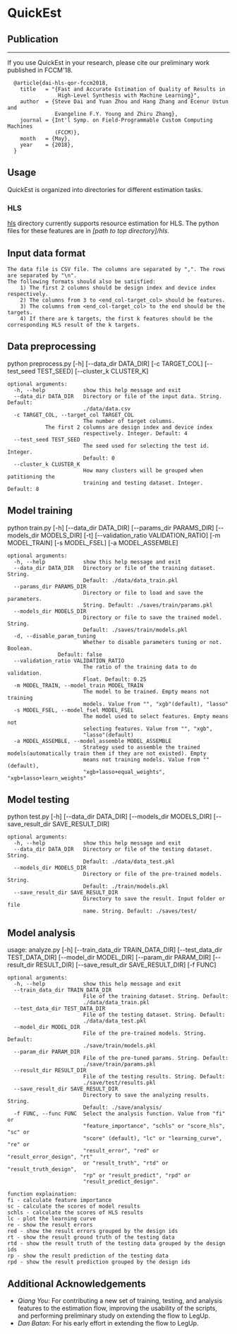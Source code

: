 # QuickEst

## Publication
--------------------------------------------------------------------------
If you use QuickEst in your research, please cite our preliminary work 
published in FCCM'18.

```
  @article{dai-hls-qor-fccm2018,
    title   = "{Fast and Accurate Estimation of Quality of Results in 
                High-Level Synthesis with Machine Learning}",
    author  = {Steve Dai and Yuan Zhou and Hang Zhang and Ecenur Ustun and 
               Evangeline F.Y. Young and Zhiru Zhang},
    journal = {Int'l Symp. on Field-Programmable Custom Computing Machines
               (FCCM)},
    month   = {May},
    year    = {2018},
  }
```
## Usage

QuickEst is organized into directories for different estimation tasks.

### HLS

[hls](./hls) directory currently supports resource estimation for HLS. 
The python files for these features are in *[path to top directory]/hls*.

## Input data format

```
The data file is CSV file. The columns are separated by ",". The rows are separated by "\n".
The following formats should also be satisfied:
    1) The first 2 columns should be design index and device index respectively.
    2) The columns from 3 to <end_col-target_col> should be features.
    3) The columns from <end_col-target_col> to the end should be the targets.
    4) If there are k targets, the first k features should be the corresponding HLS result of the k targets.
```


## Data preprocessing
python preprocess.py [-h] [--data_dir DATA_DIR] [-c TARGET_COL]
                     [--test_seed TEST_SEED] [--cluster_k CLUSTER_K]

```
optional arguments:
  -h, --help            show this help message and exit
  --data_dir DATA_DIR   Directory or file of the input data. String. Default:
                        ./data/data.csv
  -c TARGET_COL, --target_col TARGET_COL
                        The number of target columns.
			The first 2 columns are design index and device index
                        respectively. Integer. Default: 4 
  --test_seed TEST_SEED
                        The seed used for selecting the test id. Integer.
                        Default: 0
  --cluster_k CLUSTER_K
                        How many clusters will be grouped when patitioning the
                        training and testing dataset. Integer. Default: 8
```

## Model training
python train.py [-h] [--data_dir DATA_DIR] [--params_dir PARAMS_DIR]
                [--models_dir MODELS_DIR] [-t]
                [--validation_ratio VALIDATION_RATIO] [-m MODEL_TRAIN]
                [-s MODEL_FSEL] [-a MODEL_ASSEMBLE]

```
optional arguments:
  -h, --help            show this help message and exit
  --data_dir DATA_DIR   Directory or file of the training dataset. String.
                        Default: ./data/data_train.pkl
  --params_dir PARAMS_DIR
                        Directory or file to load and save the parameters.
                        String. Default: ./saves/train/params.pkl
  --models_dir MODELS_DIR
                        Directory or file to save the trained model. String.
                        Default: ./saves/train/models.pkl
  -d, --disable_param_tuning 
                        Whether to disable parameters tuning or not. Boolean. 
          		Default: false
  --validation_ratio VALIDATION_RATIO
                        The ratio of the training data to do validation.
                        Float. Default: 0.25
  -m MODEL_TRAIN, --model_train MODEL_TRAIN
                        The model to be trained. Empty means not training
                        models. Value from "", "xgb"(default), "lasso"
  -s MODEL_FSEL, --model_fsel MODEL_FSEL
                        The model used to select features. Empty means not
                        selecting features. Value from "", "xgb",
                        "lasso"(default)
  -a MODEL_ASSEMBLE, --model_assemble MODEL_ASSEMBLE
                        Strategy used to assemble the trained models(automatically train them if they are not existed). Empty
                        means not training models. Value from ""(default),
                        "xgb+lasso+equal_weights", "xgb+lasso+learn_weights"
```

## Model testing
python test.py [-h] [--data_dir DATA_DIR] [--models_dir MODELS_DIR]
               [--save_result_dir SAVE_RESULT_DIR]

```
optional arguments:
  -h, --help            show this help message and exit
  --data_dir DATA_DIR   Directory or file of the testing dataset. String.
                        Default: ./data/data_test.pkl
  --models_dir MODELS_DIR
                        Directory or file of the pre-trained models. String.
                        Default: ./train/models.pkl
  --save_result_dir SAVE_RESULT_DIR
                        Directory to save the result. Input folder or file
                        name. String. Default: ./saves/test/
```

## Model analysis
usage: analyze.py [-h] [--train_data_dir TRAIN_DATA_DIR]
                  [--test_data_dir TEST_DATA_DIR] [--model_dir MODEL_DIR]
                  [--param_dir PARAM_DIR] [--result_dir RESULT_DIR]
                  [--save_result_dir SAVE_RESULT_DIR] [-f FUNC]

```
optional arguments:
  -h, --help            show this help message and exit
  --train_data_dir TRAIN_DATA_DIR
                        File of the training dataset. String. Default:
                        ./data/data_train.pkl
  --test_data_dir TEST_DATA_DIR
                        File of the testing dataset. String. Default:
                        ./data/data_test.pkl
  --model_dir MODEL_DIR
                        File of the pre-trained models. String. Default:
                        ./save/train/models.pkl
  --param_dir PARAM_DIR
                        File of the pre-tuned params. String. Default:
                        ./save/train/params.pkl
  --result_dir RESULT_DIR
                        File of the testing results. String. Default:
                        ./save/test/results.pkl
  --save_result_dir SAVE_RESULT_DIR
                        Directory to save the analyzing results. String.
                        Default: ./save/analysis/
  -f FUNC, --func FUNC  Select the analysis function. Value from "fi" or
                        "feature_importance", "schls" or "score_hls", "sc" or
                        "score" (default), "lc" or "learning_curve", "re" or
                        "result_error", "red" or "result_error_design", "rt"
                        or "result_truth", "rtd" or "result_truth_design",
                        "rp" or "result_predict", "rpd" or
                        "result_predict_design".
                        
function explaination:
fi - calculate feature importance
sc - calculate the scores of model results
schls - calculate the scores of HLS results
lc - plot the learning curve
re - show the result errors
red - show the result errors grouped by the design ids
rt - show the result ground truth of the testing data
rtd - show the result truth of the testing data grouped by the design ids
rp - show the result prediction of the testing data
rpd - show the result prediction grouped by the design ids
```
## Additional Acknowledgements
* *Qiang You*: For contributing a new set of training, testing, and analysis features to the estimation flow, improving the usability of the scripts, and performing preliminary study on extending the flow to LegUp.
* *Dan Batan*: For his early effort in extending the flow to LegUp.

